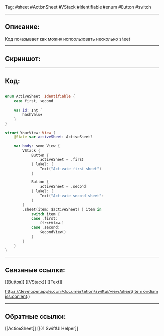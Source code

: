Tag: #sheet #ActionSheet #VStack #Identifiable #enum #Button #switch

---
## Описание:
Код показывает как можно испоользовать несколько sheet

---
## Скриншот:


---
## Код:

``` swift

enum ActiveSheet: Identifiable {
    case first, second
    
    var id: Int {
        hashValue
    }
}

struct YourView: View {
    @State var activeSheet: ActiveSheet?

    var body: some View {
        VStack {
            Button {
                activeSheet = .first
            } label: {
                Text("Activate first sheet")
            }

            Button {
                activeSheet = .second
            } label: {
                Text("Activate second sheet")
            }
        }
        .sheet(item: $activeSheet) { item in
            switch item {
            case .first:
                FirstView()
            case .second:
                SecondView()
            }
        }
    }
}


```

---
## Связаные ссылки:
[[Button]]
[[VStack]]
[[Text]]

https://developer.apple.com/documentation/swiftui/view/sheet(item:ondismiss:content:)

---
## Обратные ссылки:
[[ActionSheet]]
[[01 SwiftUI Helper]]